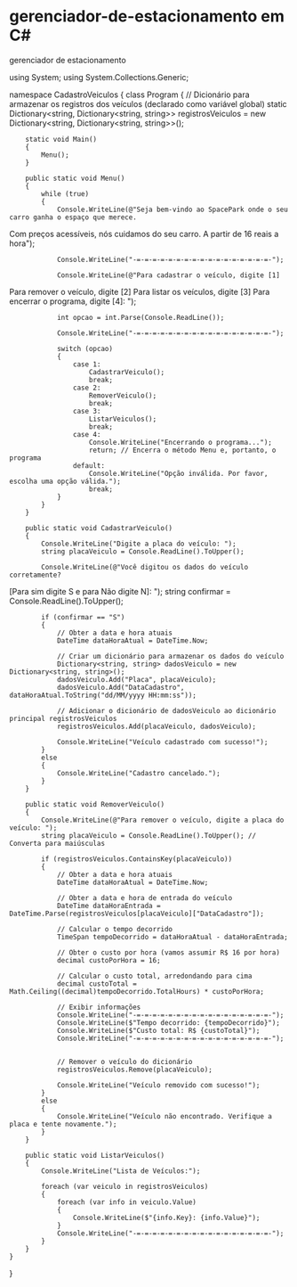 # gerenciador-de-estacionamento em C#
gerenciador de estacionamento

using System;
using System.Collections.Generic;

namespace CadastroVeiculos
{
    class Program
    {
        // Dicionário para armazenar os registros dos veículos (declarado como variável global)
        static Dictionary<string, Dictionary<string, string>> registrosVeiculos = new Dictionary<string, Dictionary<string, string>>();

        static void Main()
        {
            Menu();
        }

        public static void Menu()
        {
            while (true)
            {
                Console.WriteLine(@"Seja bem-vindo ao SpacePark onde o seu carro ganha o espaço que merece.
Com preços acessíveis, nós cuidamos do seu carro.
A partir de 16 reais a hora");

                Console.WriteLine("-=-=-=-=-=-=-=-=-=-=-=-=-=-=-=-=-=-");

                Console.WriteLine(@"Para cadastrar o veículo, digite [1]
Para remover o veículo, digite [2]
Para listar os veículos, digite [3]
Para encerrar o programa, digite [4]: ");

                int opcao = int.Parse(Console.ReadLine());

                Console.WriteLine("-=-=-=-=-=-=-=-=-=-=-=-=-=-=-=-=-=-");

                switch (opcao)
                {
                    case 1:
                        CadastrarVeiculo();
                        break;
                    case 2:
                        RemoverVeiculo();
                        break;
                    case 3:
                        ListarVeiculos();
                        break;
                    case 4:
                        Console.WriteLine("Encerrando o programa...");
                        return; // Encerra o método Menu e, portanto, o programa
                    default:
                        Console.WriteLine("Opção inválida. Por favor, escolha uma opção válida.");
                        break;
                }
            }
        }

        public static void CadastrarVeiculo()
        {
            Console.WriteLine("Digite a placa do veículo: ");
            string placaVeiculo = Console.ReadLine().ToUpper();

            Console.WriteLine(@"Você digitou os dados do veículo corretamente? 
[Para sim digite S e para Não digite N]: ");
            string confirmar = Console.ReadLine().ToUpper();

            if (confirmar == "S")
            {
                // Obter a data e hora atuais
                DateTime dataHoraAtual = DateTime.Now;

                // Criar um dicionário para armazenar os dados do veículo
                Dictionary<string, string> dadosVeiculo = new Dictionary<string, string>();
                dadosVeiculo.Add("Placa", placaVeiculo);
                dadosVeiculo.Add("DataCadastro", dataHoraAtual.ToString("dd/MM/yyyy HH:mm:ss"));

                // Adicionar o dicionário de dadosVeiculo ao dicionário principal registrosVeiculos
                registrosVeiculos.Add(placaVeiculo, dadosVeiculo);

                Console.WriteLine("Veículo cadastrado com sucesso!");
            }
            else
            {
                Console.WriteLine("Cadastro cancelado.");
            }
        }

        public static void RemoverVeiculo()
        {
            Console.WriteLine(@"Para remover o veículo, digite a placa do veículo: ");
            string placaVeiculo = Console.ReadLine().ToUpper(); // Converta para maiúsculas

            if (registrosVeiculos.ContainsKey(placaVeiculo))
            {
                // Obter a data e hora atuais
                DateTime dataHoraAtual = DateTime.Now;

                // Obter a data e hora de entrada do veículo
                DateTime dataHoraEntrada = DateTime.Parse(registrosVeiculos[placaVeiculo]["DataCadastro"]);

                // Calcular o tempo decorrido
                TimeSpan tempoDecorrido = dataHoraAtual - dataHoraEntrada;

                // Obter o custo por hora (vamos assumir R$ 16 por hora)
                decimal custoPorHora = 16;

                // Calcular o custo total, arredondando para cima
                decimal custoTotal = Math.Ceiling((decimal)tempoDecorrido.TotalHours) * custoPorHora;

                // Exibir informações
                Console.WriteLine("-=-=-=-=-=-=-=-=-=-=-=-=-=-=-=-=-=-");
                Console.WriteLine($"Tempo decorrido: {tempoDecorrido}");
                Console.WriteLine($"Custo total: R$ {custoTotal}");
                Console.WriteLine("-=-=-=-=-=-=-=-=-=-=-=-=-=-=-=-=-=-");


                // Remover o veículo do dicionário
                registrosVeiculos.Remove(placaVeiculo);

                Console.WriteLine("Veículo removido com sucesso!");
            }
            else
            {
                Console.WriteLine("Veículo não encontrado. Verifique a placa e tente novamente.");
            }
        }

        public static void ListarVeiculos()
        {
            Console.WriteLine("Lista de Veículos:");

            foreach (var veiculo in registrosVeiculos)
            {
                foreach (var info in veiculo.Value)
                {
                    Console.WriteLine($"{info.Key}: {info.Value}");
                }
                Console.WriteLine("-=-=-=-=-=-=-=-=-=-=-=-=-=-=-=-=-=-");
            }
        }
    }
}

